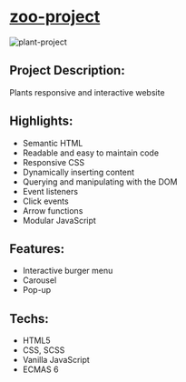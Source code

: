 # [zoo-project](https://aliaksei-siniauski.github.io/plant-project/)

![plant-project](https://snipboard.io/BJyt3d.jpg)

## Project Description:

Plants responsive and interactive website

## Highlights:

- Semantic HTML
- Readable and easy to maintain code
- Responsive CSS
- Dynamically inserting content
- Querying and manipulating with the DOM
- Event listeners
- Click events
- Arrow functions
- Modular JavaScript

## Features:

- Interactive burger menu
- Carousel
- Pop-up

## Techs:

- HTML5
- CSS, SCSS
- Vanilla JavaScript
- ECMAS 6
